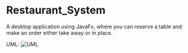 # Restaurant_System
A desktop application using JavaFx, where you can reserve a table and make an order either take away or in place.

UML:
![UML](https://github.com/shehab124/Restaurant_System/assets/79970898/88df93ed-7895-4d15-b7c3-ad51d10efb4d)
